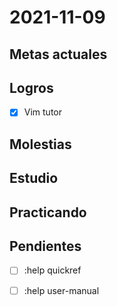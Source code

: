 # 2021-11-09
## Metas actuales

## Logros
- [x] Vim tutor

## Molestias

## Estudio

## Practicando

## Pendientes
- [ ] :help quickref
- [ ] :help user-manual

